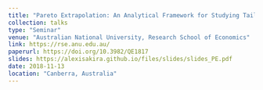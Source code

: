 ```yaml
---
title: "Pareto Extrapolation: An Analytical Framework for Studying Tail Inequality"
collection: talks
type: "Seminar"
venue: "Australian National University, Research School of Economics"
link: https://rse.anu.edu.au/
paperurl: https://doi.org/10.3982/QE1817
slides: https://alexisakira.github.io/files/slides/slides_PE.pdf
date: 2018-11-13
location: "Canberra, Australia"
---
```


